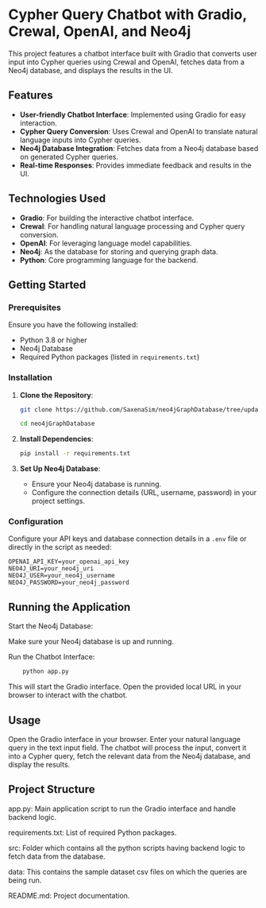 # Cypher Query Chatbot with Gradio, CrewaI, OpenAI, and Neo4j

This project features a chatbot interface built with Gradio that converts user input into Cypher queries using CrewaI and OpenAI, fetches data from a Neo4j database, and displays the results in the UI.

## Features

- **User-friendly Chatbot Interface**: Implemented using Gradio for easy interaction.
- **Cypher Query Conversion**: Uses CrewaI and OpenAI to translate natural language inputs into Cypher queries.
- **Neo4j Database Integration**: Fetches data from a Neo4j database based on generated Cypher queries.
- **Real-time Responses**: Provides immediate feedback and results in the UI.

## Technologies Used

- **Gradio**: For building the interactive chatbot interface.
- **CrewaI**: For handling natural language processing and Cypher query conversion.
- **OpenAI**: For leveraging language model capabilities.
- **Neo4j**: As the database for storing and querying graph data.
- **Python**: Core programming language for the backend.

## Getting Started

### Prerequisites

Ensure you have the following installed:

- Python 3.8 or higher
- Neo4j Database
- Required Python packages (listed in `requirements.txt`)

### Installation

1. **Clone the Repository**:

    ```sh
    git clone https://github.com/SaxenaSim/neo4jGraphDatabase/tree/updates

    cd neo4jGraphDatabase
    ```

2. **Install Dependencies**:

    ```sh
    pip install -r requirements.txt
    ```

3. **Set Up Neo4j Database**:
    - Ensure your Neo4j database is running.
    - Configure the connection details (URL, username, password) in your project settings.

### Configuration

Configure your API keys and database connection details in a `.env` file or directly in the script as needed:

```env
OPENAI_API_KEY=your_openai_api_key
NEO4J_URI=your_neo4j_uri
NEO4J_USER=your_neo4j_username
NEO4J_PASSWORD=your_neo4j_password
```

## Running the Application

Start the Neo4j Database:

Make sure your Neo4j database is up and running.

Run the Chatbot Interface:

```sh
    python app.py
```

This will start the Gradio interface. Open the provided local URL in your browser to interact with the chatbot.

## Usage

Open the Gradio interface in your browser.
Enter your natural language query in the text input field.
The chatbot will process the input, convert it into a Cypher query, fetch the relevant data from the Neo4j database, and display the results.

## Project Structure

app.py: Main application script to run the Gradio interface and handle backend logic.

requirements.txt: List of required Python packages.

src: Folder which contains all the python scripts having backend logic to fetch data from the database.

data: This contains the sample dataset csv files on which the queries are being run.

README.md: Project documentation.



